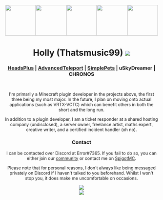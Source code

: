 <div align="center">
    <img src="https://i.imgur.com/kznobjc.png" height=100><img src="https://camo.githubusercontent.com/cb893b38b65a970b6677ca3a58b5d9a774c09d90c399ede94962aa68c38d48b9/68747470733a2f2f692e696d6775722e636f6d2f514232465541462e706e67" height=100><img src="https://cdn.discordapp.com/icons/243942616050302977/286bf9c3e89cfe12eb2f980a5fb8ef08.webp" height=100><img src="https://camo.githubusercontent.com/079524bd9d9b221b22baa0891c3ed66de11542e1bec24dc3c7587dcdd14a2267/68747470733a2f2f692e696d6775722e636f6d2f6b754a31364d672e706e67" height=100><img src="https://i.imgur.com/0MdCZ17.png" height=100>
    <h1>Holly (Thatsmusic99) <a href="https://ko-fi.com/thatsmusic99"><img src="https://ko-fi.com/img/dashboard_icons/d_share.png"></a></h1>
    <h3><a href="https://github.com/Thatsmusic99/HeadsPlus">HeadsPlus</a> | <a href="https://github.com/Niestrat99/AT-Rewritten">AdvancedTeleport</a> | <a href="https://github.com/brainsynder-Dev/SimplePets">SimplePets</a> | uSkyDreamer | CHRONOS</h3>
    <br>
    <p>I'm primarily a Minecraft plugin developer in the projects above, the first three being my most major. In the future, I plan on moving onto actual applications (such as VRTX-VCTC) which can benefit others in both the short and the long run.</p>
    <p>In addition to a plugin developer, I am a ticket responder at a shared hosting company (undisclosed), a server owner, freelance artist, maths expert, creative writer, and a certified incident handler (oh no).</p>
    <h3>Contact</h3>
    <p>I can be contacted over Discord at Error#7365. If you fail to do so, you can either join our <a href="https://discord.gg/DHE2aSh">community</a> or contact me on <a href="https://www.spigotmc.org/members/thatsmusic99.318719/">SpigotMC</a>.
    <p>Please note that for personal reasons, I don't always like being messaged privately on Discord if I haven't talked to you beforehand. Whilst I won't stop you, it does make me uncomfortable on occasions.</p>
    <img src="https://pluginwiki.us/version/svgGen.php?label=build&message=trying my best">
    <br>
    <img src="https://github-readme-stats-5wvjxcbzk-rickstaa.vercel.app/api?username=Thatsmusic99&count_private=true&include_all_commits=true&role=OWNER,COLLABORATOR">
</div>

